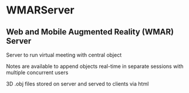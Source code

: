 # WMARServer
## Web and Mobile Augmented Reality (WMAR) Server

Server to run virtual meeting with central object

Notes are available to append objects real-time in separate sessions with multiple concurrent users

3D .obj files stored on server and served to clients via html
